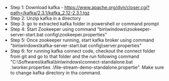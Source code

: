 - Step 1: Download kafka - https://www.apache.org/dyn/closer.cgi?path=/kafka/2.3.1/kafka_2.12-2.3.1.tgz
- Step 2: Unzip kafka in a directory
- Step 3: go to extracted kafka folder in powershell or command prompt
- Step 4: Start Zookeeper using command "bin\windows\zookeeper-server-start.bat config\zookeeper.properties"
- Step 5: Once zookeeper running, start kafka broker using command "bin\windows\kafka-server-start.bat config\server.properties"
- Step 6: for running kafka connect code, checkout the connect folder from git and go to that folder and the run following command "C:\Softwares\kafka\bin\windows\connect-standalone.bat .\worker.properties .\file-stream-demo-standalone.propertie". Make sure to change kafka directory in tha command.
